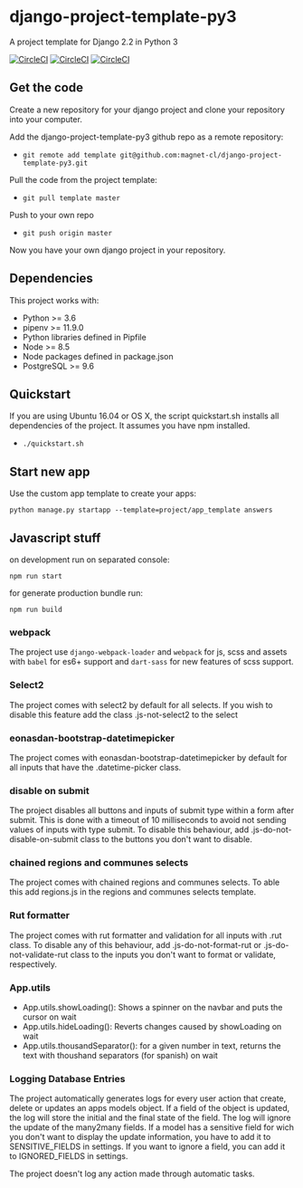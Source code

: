 # django-project-template-py3
A project template for Django 2.2 in Python 3

[![CircleCI](https://circleci.com/gh/magnet-cl/django-project-template-py3.svg?style=svg)](https://circleci.com/gh/magnet-cl/django-project-template-py3)
[![CircleCI](https://circleci.com/gh/magnet-cl/django-project-template-py3/tree/testing.svg?style=svg)](https://circleci.com/gh/magnet-cl/django-project-template-py3/tree/testing)
[![CircleCI](https://circleci.com/gh/magnet-cl/django-project-template-py3/tree/development.svg?style=svg)](https://circleci.com/gh/magnet-cl/django-project-template-py3/tree/development)

## Get the code
Create a new repository for your django project and clone your repository into
your computer.

Add the django-project-template-py3 github repo as a remote repository:
* `git remote add template
  git@github.com:magnet-cl/django-project-template-py3.git`

Pull the code from the project template:
* `git pull template master`

Push to your own repo
* `git push origin master`

Now you have your own django project in your repository.

## Dependencies
This project works with:

* Python >= 3.6
* pipenv >= 11.9.0
* Python libraries defined in Pipfile
* Node >= 8.5
* Node packages defined in package.json
* PostgreSQL >= 9.6

## Quickstart
If you are using Ubuntu 16.04 or OS X, the script quickstart.sh installs all
dependencies of the project. It assumes you have npm installed.

* `./quickstart.sh`

## Start new app
Use the custom app template to create your apps:

    python manage.py startapp --template=project/app_template answers

## Javascript stuff

on development run on separated console:

    npm run start

for generate production bundle run:

    npm run build

### webpack

The project use `django-webpack-loader` and `webpack` for js, scss and assets with
`babel` for es6+ support and `dart-sass` for new features of scss support.

### Select2

The project comes with select2 by default for all selects. If you wish to
disable this feature add the class .js-not-select2 to the select

### eonasdan-bootstrap-datetimepicker

The project comes with eonasdan-bootstrap-datetimepicker by default for all
inputs that have the .datetime-picker class.

### disable on submit

The project disables all buttons and inputs of submit type
within a form after submit. This is done with a timeout of 10 milliseconds to
avoid not sending values of inputs with type submit. To disable this behaviour, add
.js-do-not-disable-on-submit class to the buttons you don't want to disable.

### chained regions and communes selects

The project comes with chained regions and communes selects.
To able this add regions.js in the regions and communes selects template.

### Rut formatter

The project comes with rut formatter and validation for all inputs with .rut class.
To disable any of this behaviour, add .js-do-not-format-rut or .js-do-not-validate-rut
class to the inputs you don't want to format or validate, respectively.

### App.utils

* App.utils.showLoading(): Shows a spinner on the navbar and puts the cursor
on wait
* App.utils.hideLoading(): Reverts changes caused by showLoading
on wait
* App.utils.thousandSeparator(): for a given number in text, returns the text
with thoushand separators (for spanish)
on wait

### Logging Database Entries

The project automatically generates logs for every user action that create, delete or
updates an apps models object. If a field of the object is updated, the log will store
the initial and the final state of the field. The log will ignore the update of the
many2many fields. If a model has a sensitive field for wich you don't want to display
the update information, you have to add it to SENSITIVE_FIELDS in settings. If you
want to ignore a field, you can add it to IGNORED_FIELDS in settings.

The project doesn't log any action made through automatic tasks.

